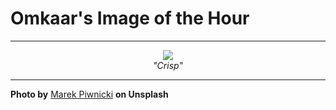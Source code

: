 # Omkaar's Image of the Hour

---

<div align="center">

<a href="https://unsplash.com/photos/snow-capped-mountains-against-an-orange-sky-Ljkx9b71l54">
  <img src="https://images.unsplash.com/photo-1750190437388-862aeca97f9e?crop=entropy&cs=tinysrgb&fit=max&fm=jpg&ixid=M3w3NjA2Nzh8MHwxfHJhbmRvbXx8fHx8fHx8fDE3NTE3MjA0MDB8&ixlib=rb-4.1.0&q=80&w=1080" style="max-width:100%; height:auto;">
</a>

<br>
<i>"Crisp"</i>

</div>

---

**Photo by** [Marek Piwnicki](https://unsplash.com/@marekpiwnicki) **on Unsplash**
